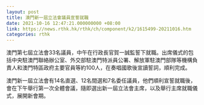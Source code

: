 ```yaml
---
layout: post
title: 澳門新一屆立法會議員宣誓就職
date: 2021-10-16 12:47:21.000000000 +08:00
link: https://news.rthk.hk/rthk/ch/component/k2/1615499-20211016.htm
categories: rthk
---
```


澳門第七屆立法會33名議員，中午在行政長官賀一誠監誓下就職。出席儀式的包括中央駐澳門聯絡辦公室、外交部駐澳門特派員公署、解放軍駐澳門部隊等機構負責人和澳門特區政府主要官員等約100人，在奏唱國歌後宣讀誓詞，順利完成。

澳門新一屆立法會有14名直選、12名間選和7名委任議員，他們順利宣誓就職後，會在下午舉行第一次全體會議，隨即選出新一屆立法會主席，以及舉行主席就職儀式，展開新會期。
